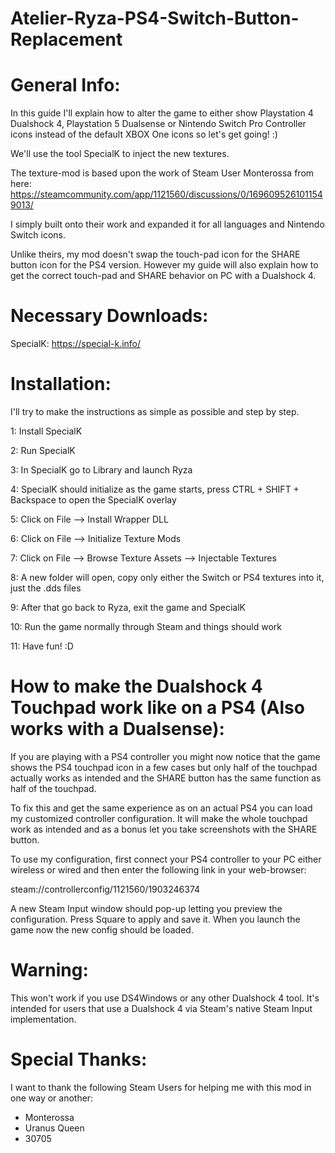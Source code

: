 # Atelier-Ryza-PS4-Switch-Button-Replacement

# General Info:

In this guide I'll explain how to alter the game to either show Playstation 4 Dualshock 4, Playstation 5 Dualsense or Nintendo Switch Pro Controller icons instead of the default XBOX One icons so let's get going! :)

We'll use the tool SpecialK to inject the new textures.

The texture-mod is based upon the work of Steam User Monterossa from here: https://steamcommunity.com/app/1121560/discussions/0/1696095261011549013/

I simply built onto their work and expanded it for all languages and Nintendo Switch icons.

Unlike theirs, my mod doesn't swap the touch-pad icon for the SHARE button icon for the PS4 version. However my guide will also explain how to get the correct touch-pad and SHARE behavior on PC with a Dualshock 4.


# Necessary Downloads:

SpecialK: https://special-k.info/


# Installation:

I'll try to make the instructions as simple as possible and step by step.

1: Install SpecialK

2: Run SpecialK

3: In SpecialK go to Library and launch Ryza

4: SpecialK should initialize as the game starts, press CTRL + SHIFT + Backspace to open the SpecialK overlay

5: Click on File --> Install Wrapper DLL

6: Click on File --> Initialize Texture Mods

7: Click on File --> Browse Texture Assets --> Injectable Textures

8: A new folder will open, copy only either the Switch or PS4 textures into it, just the .dds files

9: After that go back to Ryza, exit the game and SpecialK

10: Run the game normally through Steam and things should work

11: Have fun! :D


# How to make the Dualshock 4 Touchpad work like on a PS4 (Also works with a Dualsense):

If you are playing with a PS4 controller you might now notice that the game shows the PS4 touchpad icon in a few cases but only half of the touchpad actually works as intended and the SHARE button has the same function as half of the touchpad.

To fix this and get the same experience as on an actual PS4 you can load my customized controller configuration. It will make the whole touchpad work as intended and as a bonus let you take screenshots with the SHARE button.

To use my configuration, first connect your PS4 controller to your PC either wireless or wired and then enter the following link in your web-browser:

steam://controllerconfig/1121560/1903246374

A new Steam Input window should pop-up letting you preview the configuration. Press Square to apply and save it. When you launch the game now the new config should be loaded.

# Warning:

This won't work if you use DS4Windows or any other Dualshock 4 tool. It's intended for users that use a Dualshock 4 via Steam's native Steam Input implementation.


# Special Thanks:

I want to thank the following Steam Users for helping me with this mod in one way or another:

- Monterossa
- Uranus Queen
- 30705
